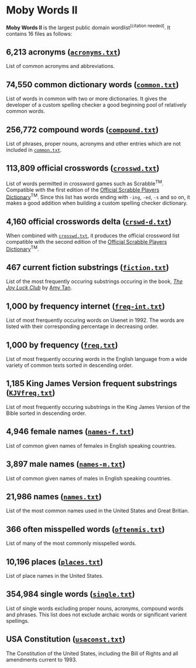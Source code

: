 
# Moby Words II
**Moby Words II** is the largest public domain wordlist<sup>[citation needed]</sup>. It contains 16 files as follows:
## 6,213 acronyms ([`acronyms.txt`](https://github.com/elitejake/Moby-Project/blob/main/Moby%20Words%20II/ACRONYMS.TXT))
List of common acronyms and abbreviations.

## 74,550 common dictionary words ([`common.txt`](https://github.com/elitejake/Moby-Project/blob/main/Moby%20Words%20II/COMMON.TXT))
List of words in common with two or more dictionaries. It gives the developer of a custom spelling checker a good beginning pool of relatively common words.

## 256,772 compound words ([`compound.txt`](https://github.com/elitejake/Moby-Project/blob/main/Moby%20Words%20II/COMPOUND.TXT))
List of phrases, proper nouns, acronyms and other entries which are not included in [`common.txt`](https://github.com/elitejake/Moby-Project/blob/main/Moby%20Words%20II/COMMON.TXT).

## 113,809 official crosswords ([`crosswd.txt`](https://github.com/elitejake/Moby-Project/blob/main/Moby%20Words%20II/CROSSWD.TXT))
List of words permitted in crossword games such as Scrabble<sup>TM</sup>. Compatible with the first edition of the [Official Scrabble Players Dictionary](https://en.wikipedia.org/wiki/Official_Scrabble_Players_Dictionary)<sup>TM</sup>. Since this list has words ending with `-ing`, `-ed`, `-s` and so on, it makes a good addition when building a custom spelling checker dictionary.

## 4,160 official crosswords delta ([`crswd-d.txt`](https://github.com/elitejake/Moby-Project/blob/main/Moby%20Words%20II/CRSWD-D.TXT))
When combined with [`crosswd.txt`](https://github.com/elitejake/Moby-Project/blob/main/Moby%20Words%20II/CROSSWD.TXT), it produces the official crossword list compatible with the second edition of the [Official Scrabble Players Dictionary](https://en.wikipedia.org/wiki/Official_Scrabble_Players_Dictionary)<sup>TM</sup>.

## 467 current fiction substrings ([`fiction.txt`](https://github.com/elitejake/Moby-Project/blob/main/Moby%20Words%20II/FICTION.TXT))
List of the most frequently occuring substrings occuring in the book, [*The Joy Luck Club*](https://en.wikipedia.org/wiki/The_Joy_Luck_Club_(novel)) by [Amy Tan](https://en.wikipedia.org/wiki/Amy_Tan).

## 1,000 by frequency internet ([`freq-int.txt`](https://github.com/elitejake/Moby-Project/blob/main/Moby%20Words%20II/FREQ-INT.TXT))
List of most frerquently occuring words on Usenet in 1992. The words are listed with their corresponding percentage in decreasing order.

## 1,000 by frequency ([`freq.txt`](https://github.com/elitejake/Moby-Project/blob/main/Moby%20Words%20II/FREQ.TXT))
List of most frequently occuring words in the English language from a wide variety of common texts sorted in descending order.

## 1,185 King James Version frequent substrings ([`KJVfreq.txt`](https://github.com/elitejake/Moby-Project/blob/main/Moby%20Words%20II/KJVFREQ.TXT))
List of most frequently occuring substrings in the King James Version of the Bible sorted in descending order.

## 4,946 female names ([`names-f.txt`](https://github.com/elitejake/Moby-Project/blob/main/Moby%20Words%20II/NAMES-F.TXT))
List of common given names of females in English speaking countries.

## 3,897 male names ([`names-m.txt`](https://github.com/elitejake/Moby-Project/blob/main/Moby%20Words%20II/NAMES-M.TXT))
List of common given names of males in English speaking countries.

## 21,986 names ([`names.txt`](https://github.com/elitejake/Moby-Project/blob/main/Moby%20Words%20II/NAMES.TXT))
List of the most common names used in the United States and Great Britian.

## 366 often misspelled words ([`oftenmis.txt`](https://github.com/elitejake/Moby-Project/blob/main/Moby%20Words%20II/OFTENMIS.TXT))
List of many of the most commonly misspelled words.

## 10,196 places ([`places.txt`](https://github.com/elitejake/Moby-Project/blob/main/Moby%20Words%20II/PLACES.TXT))
List of place names in the United States.

## 354,984 single words ([`single.txt`](https://github.com/elitejake/Moby-Project/blob/main/Moby%20Words%20II/SINGLE.TXT))
List of single words excluding proper nouns, acronyms, compound words and phrases. This list does not exclude archaic words or significant varient spellings.

## USA Constitution ([`usaconst.txt`](https://github.com/elitejake/Moby-Project/blob/main/Moby%20Words%20II/USACONST.TXT))
The Constitution of the United States, including the Bill of Rights and all amendments current to 1993.
